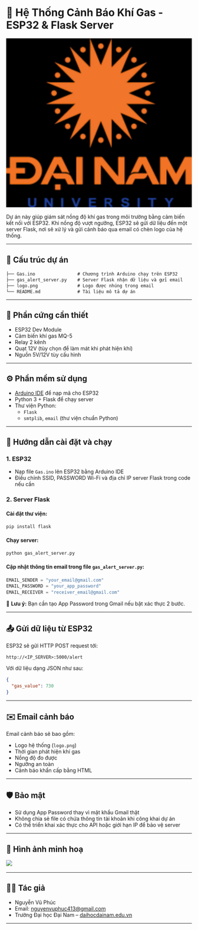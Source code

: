 # 🚨 Hệ Thống Cảnh Báo Khí Gas - ESP32 & Flask Server

![Logo](https://github.com/zzmzvn/BTL_TPTM-NNTM/blob/main/codePy/logo.png)

Dự án này giúp giám sát nồng độ khí gas trong môi trường bằng cảm biến kết nối với ESP32. Khi nồng độ vượt ngưỡng, ESP32 sẽ gửi dữ liệu đến một server Flask, nơi sẽ xử lý và gửi cảnh báo qua email có chèn logo của hệ thống.

---

## 📁 Cấu trúc dự án

```
├── Gas.ino                # Chương trình Arduino chạy trên ESP32
├── gas_alert_server.py    # Server Flask nhận dữ liệu và gửi email
├── logo.png               # Logo được nhúng trong email
└── README.md              # Tài liệu mô tả dự án
```

---

## 🔧 Phần cứng cần thiết

- ESP32 Dev Module
- Cảm biến khí gas MQ-5
- Relay 2 kênh
- Quạt 12V (tùy chọn để làm mát khi phát hiện khí)
- Nguồn 5V/12V tùy cấu hình

---

## ⚙️ Phần mềm sử dụng

- [Arduino IDE](https://www.arduino.cc/en/software) để nạp mã cho ESP32
- Python 3 + Flask để chạy server
- Thư viện Python:
  - `Flask`
  - `smtplib`, `email` (thư viện chuẩn Python)

---

## 🔌 Hướng dẫn cài đặt và chạy

### 1. ESP32

- Nạp file `Gas.ino` lên ESP32 bằng Arduino IDE
- Điều chỉnh SSID, PASSWORD Wi-Fi và địa chỉ IP server Flask trong code nếu cần

### 2. Server Flask

#### Cài đặt thư viện:
```bash
pip install flask
```

#### Chạy server:
```bash
python gas_alert_server.py
```

#### Cập nhật thông tin email trong file `gas_alert_server.py`:
```python
EMAIL_SENDER = "your_email@gmail.com"
EMAIL_PASSWORD = "your_app_password"
EMAIL_RECEIVER = "receiver_email@gmail.com"
```

📌 **Lưu ý:** Bạn cần tạo App Password trong Gmail nếu bật xác thực 2 bước.

---

## 📤 Gửi dữ liệu từ ESP32

ESP32 sẽ gửi HTTP POST request tới:

```
http://<IP_SERVER>:5000/alert
```

Với dữ liệu dạng JSON như sau:
```json
{
  "gas_value": 730
}
```

---

## ✉️ Email cảnh báo

Email cảnh báo sẽ bao gồm:
- Logo hệ thống (`logo.png`)
- Thời gian phát hiện khí gas
- Nồng độ đo được
- Ngưỡng an toàn
- Cảnh báo khẩn cấp bằng HTML

---

## 🛡️ Bảo mật

- Sử dụng App Password thay vì mật khẩu Gmail thật
- Không chia sẻ file có chứa thông tin tài khoản khi công khai dự án
- Có thể triển khai xác thực cho API hoặc giới hạn IP để bảo vệ server

---

## 📸 Hình ảnh minh hoạ

<img src="logo.png" width="200"/>

---

## 👨‍💻 Tác giả

- Nguyễn Vũ Phúc  
- Email: nguyenvuphuc413@gmail.com  
- Trường Đại học Đại Nam – [daihocdainam.edu.vn](https://dainam.edu.vn)

---
